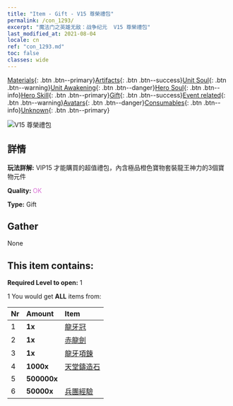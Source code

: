 ```yaml
---
title: "Item - Gift - V15 尊榮禮包"
permalink: /con_1293/
excerpt: "魔法门之英雄无敌：战争纪元  V15 尊榮禮包"
last_modified_at: 2021-08-04
locale: cn
ref: "con_1293.md"
toc: false
classes: wide
---
```

 [Materials](/ItemsCN/){: .btn .btn--primary}[Artifacts](/ItemsCN/Artifacts/){: .btn .btn--success}[Unit Soul](/ItemsCN/UnitSoul/){: .btn .btn--warning}[Unit Awakening](/ItemsCN/UnitAwakening/){: .btn .btn--danger}[Hero Soul](/ItemsCN/HeroSoul/){: .btn .btn--info}[Hero Skill](/ItemsCN/HeroSkill/){: .btn .btn--primary}[Gift](/ItemsCN/Gift/){: .btn .btn--success}[Event related](/ItemsCN/Events/){: .btn .btn--warning}[Avatars](/ItemsCN/Avatars/){: .btn .btn--danger}[Consumables](/ItemsCN/Consumables/){: .btn .btn--info}[Unknown](/ItemsCN/Unknown/){: .btn .btn--primary}

 ![V15 尊榮禮包](/images/t/i_905015.png)

## 詳情
 **玩法詳解:** VIP15 才能購買的超值禮包，內含極品橙色寶物套裝龍王神力的3個寶物元件

 **Quality:** <span style="color: #DA70D6">OK</span>

 **Type:** Gift

## Gather

  None

## This item contains:

 **Required Level to open:** 1

 1 You would get **ALL** items  from:

  | Nr | Amount |     Item    |
  |:---|:-------|:------------|
  | 1 |  **1x** | [龍牙冠](/cn/Items/art_147/) |  | 
  | 2 |  **1x** | [赤龍劍](/cn/Items/art_146/) |  | 
  | 3 |  **1x** | [龍牙項鍊](/cn/Items/art_149/) |  | 
  | 4 |  **1000x** | [天堂鑄造石](/cn/Items/art_188/) |  | 
  | 5 |  **500000x** | <i class="fas fa-coins"/> |  | 
  | 6 |  **50000x** | [兵團經驗](/cn/Items/con_902/) |  | 

